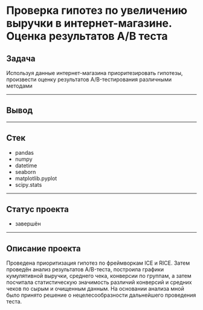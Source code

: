# Проверка гипотез по увеличению выручки в интернет-магазине. Оценка результатов A/B теста

## Задача
Используя данные интернет-магазина приоритезировать гипотезы, произвести оценку результатов A/B-тестирования различными методами

***

## Вывод

***

## Стек
* pandas
* numpy
* datetime
* seaborn 
* matplotlib.pyplot
* scipy.stats

***

## Статус проекта
* завершён

***
## Описание проекта
Проведена приоритизация гипотез по фреймворкам ICE и RICE. Затем проведён анализ
результатов A/B-теста, построила графики кумулятивной выручки, среднего чека,
конверсии по группам, а затем посчитала статистическую значимость различий конверсий
и средних чеков по сырым и очищенным данным. На основании анализа мной было
принято решение о нецелесообразности дальнейшего проведения теста.


